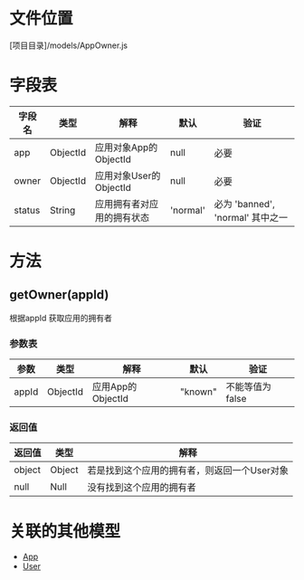<!-- TITLE: AppOwner模型 -->
<!-- SUBTITLE: 应用拥有者模型 -->

# 文件位置
[项目目录]/models/AppOwner.js

# 字段表

| 字段名           | 类型   | 解释                                               | 默认             | 验证       |
|------------------|--------|----------------------------------------------------|------------------|------------|
| app    | ObjectId | 应用对象App的ObjectId                               | null               | 必要       |
| owner    | ObjectId | 应用对象User的ObjectId               | null               |  必要       |
| status    | String |  应用拥有者对应用的拥有状态                    | 'normal'            | 必为 'banned', 'normal' 其中之一     |


# 方法

## getOwner(appId)
根据appId 获取应用的拥有者
### 参数表
| 参数           | 类型   | 解释                                               | 默认             | 验证       |
|------------------|--------|----------------------------------------------------|------------------|------------|
| appId    | ObjectId | 应用App的ObjectId                               | "known"               | 不能等值为false     |

### 返回值

| 返回值           | 类型   | 解释                                               | 
|------------------|--------|----------------------------------------------------|
|       object    | Object   | 若是找到这个应用的拥有者，则返回一个User对象                                               | 
|       null     | Null   | 没有找到这个应用的拥有者                                               | 




# 关联的其他模型

* [App](/app模型)
* [User](/user模型)
